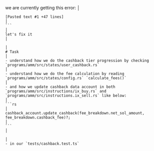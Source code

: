 we are currently getting this error:
│

```                                                                                                                                                                                    │
[Pasted text #1 +47 lines]                                                                                                                                                             │
```                                                                                                                                                                                    │
let's fix it                                                                                                                                                                           │
                                                                                                                                                                                       │
# Task                                                                                                                                                                                 │
- understand how we do the cashback tier progression by checking `programs/amm/src/states/user_cashback.rs`                                                                            │
- understand how we do the fee calculation by reading `programs/amm/src/states/config.rs` `calculate_fees()`                                                                           │
- and how we update cashback data account in both `programs/amm/src/instructions/ix_buy.rs` and `programs/amm/src/instructions.ix_sell.rs` like below:                                 │
```rs                                                                                                                                                                                  │
cashback_account.update_cashback(fee_breakdown.net_sol_amount, fee_breakdown.cashback_fee)?;                                                                                           │
```                                                                                                                                                                                    │
                                                                                                                                                                                       │
- in our `tests/cashback.test.ts`
